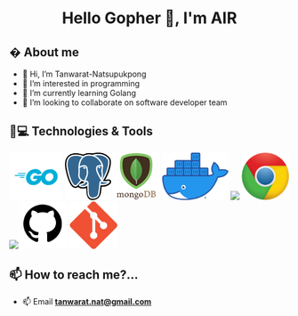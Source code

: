 <h1 align="center">Hello Gopher 👋, I'm AIR</h1>

## � About me
- 👋 Hi, I’m Tanwarat-Natsupukpong
- 👀 I’m interested in programming
- 🌱 I’m currently learning Golang
- 💞️ I’m looking to collaborate on software developer team

## 🚀💻 Technologies & Tools
<p float="left">
  <img src="https://github.com/Tanwarat-Nat/Tanwarat-Nat/blob/main/assets/go.png"  height="85" />
  <img src="https://github.com/Tanwarat-Nat/Tanwarat-Nat/blob/main/assets/postgres.png"  height="85" />
  <img src="https://github.com/Tanwarat-Nat/Tanwarat-Nat/blob/main/assets/mongodb.png"  height="85" />
  <img src="https://github.com/Tanwarat-Nat/Tanwarat-Nat/blob/main/assets/docker.png"  height="85" />
  <img src="https://github.com/Tanwarat-Nat/tanwarat/blob/master/assets/vs-code.png"  height="85" />
  <img src="https://github.com/Tanwarat-Nat/Tanwarat-Nat/blob/main/assets/chrome.png"  height="85" />
  <img src="https://github.com/Tanwarat-Nat/tanwarat/blob/master/assets/terminal.png"  height="85" />
  <img src="https://github.com/Tanwarat-Nat/Tanwarat-Nat/blob/main/assets/github.png"  height="85" />
  <img src="https://github.com/Tanwarat-Nat/Tanwarat-Nat/blob/main/assets/git.png" height="85" />
  
</p>


## 📫 How to reach me?...
- 📫 Email **tanwarat.nat@gmail.com**
